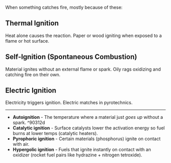 When something catches fire, mostly because of these:

## Thermal Ignition

Heat alone causes the reaction. Paper or wood igniting when exposed to a flame or hot surface.

## Self-Ignition (Spontaneous Combustion)

Material ignites without an external flame or spark. Oily rags oxidizing and catching fire on their own.

## Electric Ignition

Electricity triggers ignition. Electric matches in pyrotechnics.

---

 - **Autoignition** - The temperature where a material just *goes up* without a spark. ^90312d
 - **Catalytic ignition** - Surface catalysts lower the activation energy so fuel burns at lower temps (catalytic heaters).
 - **Pyrophoric ignition** - Certain materials (phosphorus) ignite on contact with air.
 - **Hypergolic ignition** - Fuels that ignite instantly on contact with an oxidizer (rocket fuel pairs like hydrazine + nitrogen tetroxide).
